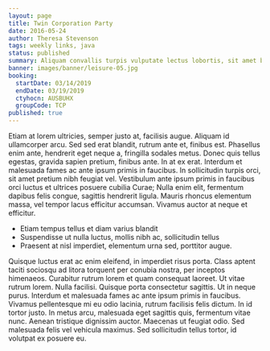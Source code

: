 ```yaml
---
layout: page
title: Twin Corporation Party
date: 2016-05-24
author: Theresa Stevenson
tags: weekly links, java
status: published
summary: Aliquam convallis turpis vulputate lectus lobortis, sit amet blandit.
banner: images/banner/leisure-05.jpg
booking:
  startDate: 03/14/2019
  endDate: 03/19/2019
  ctyhocn: AUSBUHX
  groupCode: TCP
published: true
---
```

Etiam at lorem ultricies, semper justo at, facilisis augue. Aliquam id ullamcorper arcu. Sed sed erat blandit, rutrum ante et, finibus est. Phasellus enim ante, hendrerit eget neque a, fringilla sodales metus. Donec quis tellus egestas, gravida sapien pretium, finibus ante. In at ex erat. Interdum et malesuada fames ac ante ipsum primis in faucibus. In sollicitudin turpis orci, sit amet pretium nibh feugiat vel. Vestibulum ante ipsum primis in faucibus orci luctus et ultrices posuere cubilia Curae; Nulla enim elit, fermentum dapibus felis congue, sagittis hendrerit ligula. Mauris rhoncus elementum massa, vel tempor lacus efficitur accumsan. Vivamus auctor at neque et efficitur.

* Etiam tempus tellus et diam varius blandit
* Suspendisse ut nulla luctus, mollis nibh ac, sollicitudin tellus
* Praesent at nisl imperdiet, elementum urna sed, porttitor augue.

Quisque luctus erat ac enim eleifend, in imperdiet risus porta. Class aptent taciti sociosqu ad litora torquent per conubia nostra, per inceptos himenaeos. Curabitur rutrum lorem et quam consequat laoreet. Ut vitae rutrum lorem. Nulla facilisi. Quisque porta consectetur sagittis. Ut in neque purus. Interdum et malesuada fames ac ante ipsum primis in faucibus. Vivamus pellentesque mi eu odio lacinia, rutrum facilisis felis dictum. In id tortor justo. In metus arcu, malesuada eget sagittis quis, fermentum vitae nunc. Aenean tristique dignissim auctor. Maecenas ut feugiat odio. Sed malesuada felis vel vehicula maximus. Sed sollicitudin tellus tortor, id volutpat ex posuere eu.
